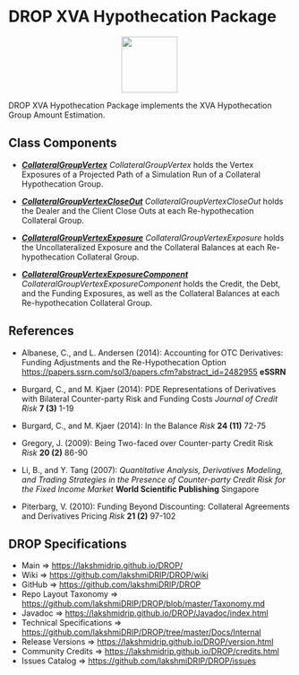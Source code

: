 # DROP XVA Hypothecation Package

<p align="center"><img src="https://github.com/lakshmiDRIP/DROP/blob/master/DRIP_Logo.gif?raw=true" width="100"></p>

DROP XVA Hypothecation Package implements the XVA Hypothecation Group Amount Estimation.


## Class Components

 * [***CollateralGroupVertex***](https://github.com/lakshmiDRIP/DROP/tree/master/src/main/java/org/drip/xva/hypothecation/CollateralGroupVertex.java)
 <i>CollateralGroupVertex</i> holds the Vertex Exposures of a Projected Path of a Simulation Run of a
 Collateral Hypothecation Group.

 * [***CollateralGroupVertexCloseOut***](https://github.com/lakshmiDRIP/DROP/tree/master/src/main/java/org/drip/xva/hypothecation/CollateralGroupVertexCloseOut.java)
 <i>CollateralGroupVertexCloseOut</i> holds the Dealer and the Client Close Outs at each Re-hypothecation
 Collateral Group.

 * [***CollateralGroupVertexExposure***](https://github.com/lakshmiDRIP/DROP/tree/master/src/main/java/org/drip/xva/hypothecation/CollateralGroupVertexExposure.java)
 <i>CollateralGroupVertexExposure</i> holds the Uncollateralized Exposure and the Collateral Balances at each
 Re-hypothecation Collateral Group.

 * [***CollateralGroupVertexExposureComponent***](https://github.com/lakshmiDRIP/DROP/tree/master/src/main/java/org/drip/xva/hypothecation/CollateralGroupVertexExposureComponent.java)
 <i>CollateralGroupVertexExposureComponent</i> holds the Credit, the Debt, and the Funding Exposures, as well
 as the Collateral Balances at each Re-hypothecation Collateral Group.


## References

 * Albanese, C., and L. Andersen (2014): Accounting for OTC Derivatives: Funding Adjustments and the
 	Re-Hypothecation Option https://papers.ssrn.com/sol3/papers.cfm?abstract_id=2482955 <b>eSSRN</b>

 * Burgard, C., and M. Kjaer (2014): PDE Representations of Derivatives with Bilateral Counter-party Risk and
 	Funding Costs <i>Journal of Credit Risk</i> <b>7 (3)</b> 1-19

 * Burgard, C., and M. Kjaer (2014): In the Balance <i>Risk</i> <b>24 (11)</b> 72-75

 * Gregory, J. (2009): Being Two-faced over Counter-party Credit Risk <i>Risk</i> <b>20 (2)</b> 86-90

 * Li, B., and Y. Tang (2007): <i>Quantitative Analysis, Derivatives Modeling, and Trading Strategies in the
 	Presence of Counter-party Credit Risk for the Fixed Income Market</i> <b>World Scientific Publishing</b>
 	Singapore

 * Piterbarg, V. (2010): Funding Beyond Discounting: Collateral Agreements and Derivatives Pricing
 	<i>Risk</i> <b>21 (2)</b> 97-102


## DROP Specifications

 * Main                     => https://lakshmidrip.github.io/DROP/
 * Wiki                     => https://github.com/lakshmiDRIP/DROP/wiki
 * GitHub                   => https://github.com/lakshmiDRIP/DROP
 * Repo Layout Taxonomy     => https://github.com/lakshmiDRIP/DROP/blob/master/Taxonomy.md
 * Javadoc                  => https://lakshmidrip.github.io/DROP/Javadoc/index.html
 * Technical Specifications => https://github.com/lakshmiDRIP/DROP/tree/master/Docs/Internal
 * Release Versions         => https://lakshmidrip.github.io/DROP/version.html
 * Community Credits        => https://lakshmidrip.github.io/DROP/credits.html
 * Issues Catalog           => https://github.com/lakshmiDRIP/DROP/issues
